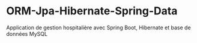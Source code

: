 # ORM-Jpa-Hibernate-Spring-Data
 Application de gestion hospitalière avec Spring Boot, Hibernate et base de données MySQL

